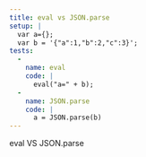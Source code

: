 ```yaml
---
title: eval vs JSON.parse
setup: |
  var a={};
  var b = '{"a":1,"b":2,"c":3}';
tests:
  -
    name: eval
    code: |
      eval("a=" + b);
  -
    name: JSON.parse
    code: |
      a = JSON.parse(b)
---
```

eval VS JSON.parse
